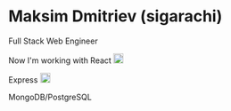 # Maksim Dmitriev (sigarachi)

<p >
  Full Stack Web Engineer
</p>
<p >
  Now I'm working with React <img src="https://user-images.githubusercontent.com/55194720/131248725-b75fac38-b73f-4706-91c6-76ce799d680d.png" width="18px" height="18px" />
</p>
<p>
  Express <img src="https://user-images.githubusercontent.com/55194720/131248825-8206357f-1422-4c7e-8246-8f4010a52af4.png" width="18px" height="18px" />
</p>
<p>
  MongoDB/PostgreSQL
</p>

<!---
sigarachi/sigarachi is a ✨ special ✨ repository because its `README.md` (this file) appears on your GitHub profile.
You can click the Preview link to take a look at your changes.
--->
